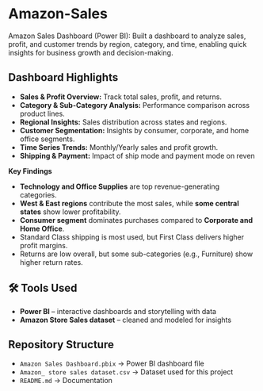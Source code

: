 # Amazon-Sales
Amazon Sales Dashboard (Power BI): Built a dashboard to analyze sales, profit, and customer trends by region, category, and time, enabling quick insights for business growth and decision-making.

## Dashboard Highlights
- **Sales & Profit Overview:** Track total sales, profit, and returns.
- **Category & Sub-Category Analysis:** Performance comparison across product lines.
- **Regional Insights:** Sales distribution across states and regions.
- **Customer Segmentation:** Insights by consumer, corporate, and home office segments.
- **Time Series Trends:** Monthly/Yearly sales and profit growth.
- **Shipping & Payment:** Impact of ship mode and payment mode on reven

**Key Findings**
- **Technology and Office Supplies** are top revenue-generating categories.
- **West & East regions** contribute the most sales, while **some central states** show lower profitability.
- **Consumer segment** dominates purchases compared to **Corporate and Home Office**.
- Standard Class shipping is most used, but First Class delivers higher profit margins.
- Returns are low overall, but some sub-categories (e.g., Furniture) show higher return rates.

## 🛠️ Tools Used
- **Power BI** – interactive dashboards and storytelling with data  
- **Amazon Store Sales dataset** – cleaned and modeled for insights

##  Repository Structure
- `Amazon Sales Dashboard.pbix` → Power BI dashboard file  
- `Amazon_ store sales dataset.csv` → Dataset used for this project  
- `README.md` → Documentation  
